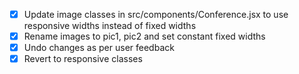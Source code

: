 - [x] Update image classes in src/components/Conference.jsx to use responsive widths instead of fixed widths
- [x] Rename images to pic1, pic2 and set constant fixed widths
- [x] Undo changes as per user feedback
- [x] Revert to responsive classes
